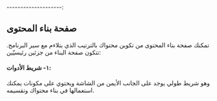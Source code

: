--------------------:
## صفحة بناء المحتوى
تمكنك صفحة بناء المحتوى من تكوين محتواك بالترتيب الذي يتلاءم مع سير البرنامج.
تتكون صفحة البناء من جزئين رئيسيّين:
#### ١-	شريط الأدوات:
وهو شريط طولي يوجد على الجانب الأيمن من الشاشة ويحتوي على مكونات يمكنك استعمالها في بناء محتواك وتقسيمه.
